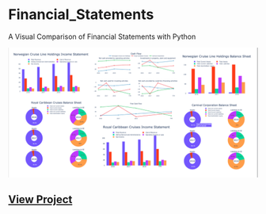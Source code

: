 # Financial_Statements
A Visual Comparison of Financial Statements with Python

![title](plots.png)

## [View Project](https://nbviewer.jupyter.org/github/e-bedoya/Financial_Statements/blob/a1f9fc0e4ae7e7beb8dd5b5712b34a885b95d660/Financial_Statements.ipynb)
